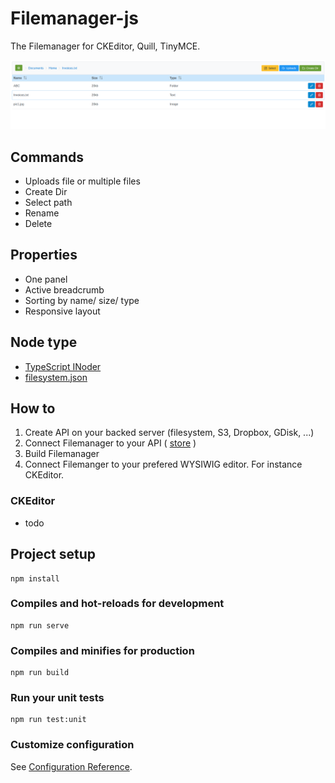 # Filemanager-js

The Filemanager for CKEditor, Quill, TinyMCE.

![Filemanager](/public/screens/screen1.png)

## Commands

- Uploads file or multiple files
- Create Dir
- Select path
- Rename
- Delete

## Properties

- One panel
- Active breadcrumb
- Sorting by name/ size/ type
- Responsive layout

## Node type

- [TypeScript INoder](/src/types/index.ts)
- [filesystem.json](/src/data/filesystem.json)

## How to

1. Create API on your backed server (filesystem, S3, Dropbox, GDisk, ...)
2. Connect Filemanager to your API ( [store](/src/store/index.ts) )
3. Build Filemanager
4. Connect Filemanger to your prefered WYSIWIG editor. For instance CKEditor.

### CKEditor

- todo

## Project setup

```
npm install
```

### Compiles and hot-reloads for development

```
npm run serve
```

### Compiles and minifies for production

```
npm run build
```

### Run your unit tests

```
npm run test:unit
```

### Customize configuration

See [Configuration Reference](https://cli.vuejs.org/config/).
